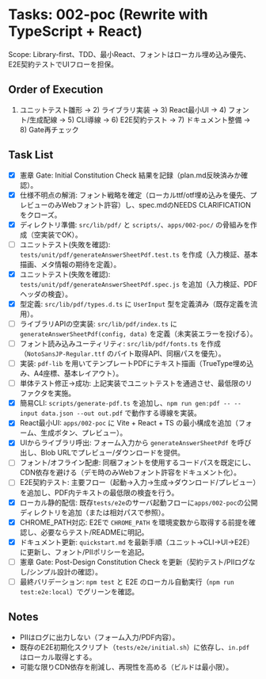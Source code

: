 # Tasks: 002-poc (Rewrite with TypeScript + React)

Scope: Library-first、TDD、最小React、フォントはローカル埋め込み優先、E2E契約テストでUIフローを担保。

## Order of Execution
1) ユニットテスト雛形 → 2) ライブラリ実装 → 3) React最小UI → 4) フォント/生成配線 → 5) CLI導線 → 6) E2E契約テスト → 7) ドキュメント整備 → 8) Gate再チェック

## Task List
 - [X] 憲章 Gate: Initial Constitution Check 結果を記録（plan.md反映済みか確認）。
 - [X] 仕様不明点の解消: フォント戦略を確定（ローカルttf/otf埋め込みを優先、プレビューのみWebフォント許容）し、spec.mdのNEEDS CLARIFICATIONをクローズ。
 - [X] ディレクトリ準備: `src/lib/pdf/` と `scripts/`、`apps/002-poc/` の骨組みを作成（空実装でOK）。
- [ ] ユニットテスト(失敗を確認): `tests/unit/pdf/generateAnswerSheetPdf.test.ts` を作成（入力検証、基本描画、メタ情報の期待を定義）。
 - [X] ユニットテスト(失敗を確認): `tests/unit/pdf/generateAnswerSheetPdf.spec.js` を追加（入力検証、PDFヘッダの検査）。
 - [X] 型定義: `src/lib/pdf/types.d.ts` に `UserInput` 型を定義済み（既存定義を流用）。
- [ ] ライブラリAPIの空実装: `src/lib/pdf/index.ts` に `generateAnswerSheetPdf(config, data)` を定義（未実装エラーを投げる）。
- [ ] フォント読み込みユーティリティ: `src/lib/pdf/fonts.ts` を作成（`NotoSansJP-Regular.ttf` のバイト取得API、同梱パスを優先）。
- [ ] 実装: `pdf-lib` を用いてテンプレートPDFにテキスト描画（TrueType埋め込み、A4座標、基本レイアウト）。
- [ ] 単体テスト修正→成功: 上記実装でユニットテストを通過させ、最低限のリファクタを実施。
 - [X] 簡易CLI: `scripts/generate-pdf.ts` を追加し、`npm run gen:pdf -- --input data.json --out out.pdf` で動作する導線を実装。
 - [X] React最小UI: `apps/002-poc` に Vite + React + TS の最小構成を追加（フォーム、生成ボタン、プレビュー）。
 - [X] UIからライブラリ呼出: フォーム入力から `generateAnswerSheetPdf` を呼び出し、Blob URLでプレビュー/ダウンロードを提供。
- [ ] フォント/オフライン配慮: 同梱フォントを使用するコードパスを既定にし、CDN依存を避ける（デモ時のみWebフォント許容をドキュメント化）。
- [ ] E2E契約テスト: 主要フロー（起動→入力→生成→ダウンロード/プレビュー）を追加し、PDF内テキストの最低限の検査を行う。
 - [X] ローカル静的配信: 既存`tests/e2e`のサーバ起動フローに`apps/002-poc`の公開ディレクトリを追加（または相対パスで参照）。
 - [X] CHROME_PATH対応: E2Eで `CHROME_PATH` を環境変数から取得する前提を確認し、必要ならテスト/READMEに明記。
 - [X] ドキュメント更新: `quickstart.md` を最新手順（ユニット→CLI→UI→E2E）に更新し、フォント/PIIポリシーを追記。
- [ ] 憲章 Gate: Post-Design Constitution Check を更新（契約テスト/PIIログなし/シンプル設計の確認）。
- [ ] 最終バリデーション: `npm test` と E2E のローカル自動実行（`npm run test:e2e:local`）でグリーンを確認。

## Notes
- PIIはログに出力しない（フォーム入力/PDF内容）。
- 既存のE2E初期化スクリプト（`tests/e2e/initial.sh`）に依存し、`in.pdf` はローカル取得とする。
- 可能な限りCDN依存を削減し、再現性を高める（ビルドは最小限）。
